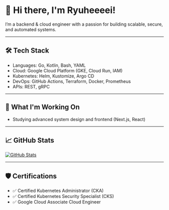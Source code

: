 # 👋 Hi there, I'm Ryuheeeei!

I’m a backend & cloud engineer with a passion for building scalable, secure, and automated systems.

---

## 🛠️ Tech Stack
- Languages: Go, Kotlin, Bash, YAML
- Cloud: Google Cloud Platform (GKE, Cloud Run, IAM)
- Kubernetes: Helm, Kustomize, Argo CD
- DevOps: GitHub Actions, Terraform, Docker, Prometheus
- APIs: REST, gRPC

---

## 🚀 What I'm Working On

- Studying advanced system design and frontend (Next.js, React)

---

## 📈 GitHub Stats
[![GitHub Stats](https://github-readme-stats.vercel.app/api?username=Ryuheeeei&show_icons=true&theme=radical)](https://github.com/Ryuheeeei)

---

## 🛡️ Certifications
- ✅ Certified Kubernetes Administrator (CKA)
- ✅ Certified Kubernetes Security Specialist (CKS)
- ✅ Google Cloud Associate Cloud Engineer


<!--
**Ryuheeeei/Ryuheeeei** is a ✨ _special_ ✨ repository because its `README.md` (this file) appears on your GitHub profile.

Here are some ideas to get you started:

- 🔭 I’m currently working on ...
- 🌱 I’m currently learning ...
- 👯 I’m looking to collaborate on ...
- 🤔 I’m looking for help with ...
- 💬 Ask me about ...
- 📫 How to reach me: ...
- 😄 Pronouns: ...
- ⚡ Fun fact: ...
-->
